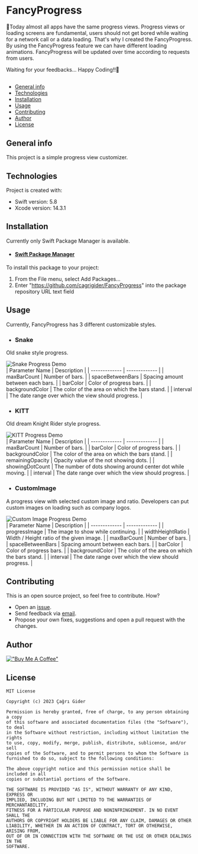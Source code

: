 # FancyProgress

🌟Today almost all apps have the same progress views. Progress views or loading screens are fundamental, users should not get bored while waiting for a network call or a data loading. That's why I created the FancyProgress. By using the FancyProgress feature we can have different loading animations. FancyProgress will be updated over time according to requests from users. 
 
 Waiting for your feedbacks... Happy Coding!!🙂

## 
* [General info](#general-info)
* [Technologies](#technologies)
* [Installation](#installation)
* [Usage](#usage)
* [Contributing](#contributing)
* [Author](#author)
* [License](#license)

## General info
This project is a simple progress view customizer.
    
## Technologies
Project is created with:
* Swift version: 5.8
* Xcode version: 14.3.1
    
## Installation
Currently only Swift Package Manager is available.

* #### [Swift Package Manager](https://www.swift.org/package-manager)
To install this package to your project:

1. From the File menu, select Add Packages...
2. Enter "https://github.com/cagrigider/FancyProgress" into the package repository URL text field

## Usage
Currently, FancyProgress has 3 different customizable styles.

* ### Snake
Old snake style progress.

![Snake Progress Demo](Sources/FancyProgress/Gifs/snake.gif)  
| Parameter Name | Description |
| ------------- | ------------- |
| maxBarCount | Number of bars. |
| spaceBetweenBars | Spacing amount between each bars. |
| barColor | Color of progress bars. |
| backgroundColor | The color of the area on which the bars stand. |
| interval | The date range over which the view should progress. |

* ### KITT
Old dream Knight Rider style progress. 

![KITT Progress Demo](Sources/FancyProgress/Gifs/kitt.gif)  
| Parameter Name | Description |
| ------------- | ------------- |
| maxBarCount | Number of bars. |
| barColor | Color of progress bars. |
| backgroundColor | The color of the area on which the bars stand. |
| remainingOpacity | Opacity value of the not showing dots. |
| showingDotCount | The number of dots showing around center dot while moving. |
| interval | The date range over which the view should progress. |


* ### CustomImage
A progress view with selected custom image and ratio. Developers can put custom images on loading such as company logos.

![Custom Image Progress Demo](Sources/FancyProgress/Gifs/customImage.gif)  
| Parameter Name | Description |
| ------------- | ------------- |
| progressImage | The image to show while continuing. |
| widthHeightRatio |  Width / Height ratio of the given image. |
| maxBarCount | Number of bars. |
| spaceBetweenBars | Spacing amount between each bars. |
| barColor | Color of progress bars. |
| backgroundColor | The color of the area on which the bars stand. |
| interval | The date range over which the view should progress. |

## Contributing

This is an open source project, so feel free to contribute. How?

* Open an [issue](https://github.com/cagrigider/FancyProgress/issues/new).  
* Send feedback via [email](mailto://cagrigider@gmail.com).  
* Propose your own fixes, suggestions and open a pull request with the changes.    

## Author  
[!["Buy Me A Coffee"](https://www.buymeacoffee.com/assets/img/custom_images/orange_img.png)](https://www.buymeacoffee.com/cagrigider6)    

## License  
```
MIT License

Copyright (c) 2023 Çağrı Gider

Permission is hereby granted, free of charge, to any person obtaining a copy
of this software and associated documentation files (the "Software"), to deal
in the Software without restriction, including without limitation the rights
to use, copy, modify, merge, publish, distribute, sublicense, and/or sell
copies of the Software, and to permit persons to whom the Software is
furnished to do so, subject to the following conditions:

The above copyright notice and this permission notice shall be included in all
copies or substantial portions of the Software.

THE SOFTWARE IS PROVIDED "AS IS", WITHOUT WARRANTY OF ANY KIND, EXPRESS OR
IMPLIED, INCLUDING BUT NOT LIMITED TO THE WARRANTIES OF MERCHANTABILITY,
FITNESS FOR A PARTICULAR PURPOSE AND NONINFRINGEMENT. IN NO EVENT SHALL THE
AUTHORS OR COPYRIGHT HOLDERS BE LIABLE FOR ANY CLAIM, DAMAGES OR OTHER
LIABILITY, WHETHER IN AN ACTION OF CONTRACT, TORT OR OTHERWISE, ARISING FROM,
OUT OF OR IN CONNECTION WITH THE SOFTWARE OR THE USE OR OTHER DEALINGS IN THE
SOFTWARE.


```
